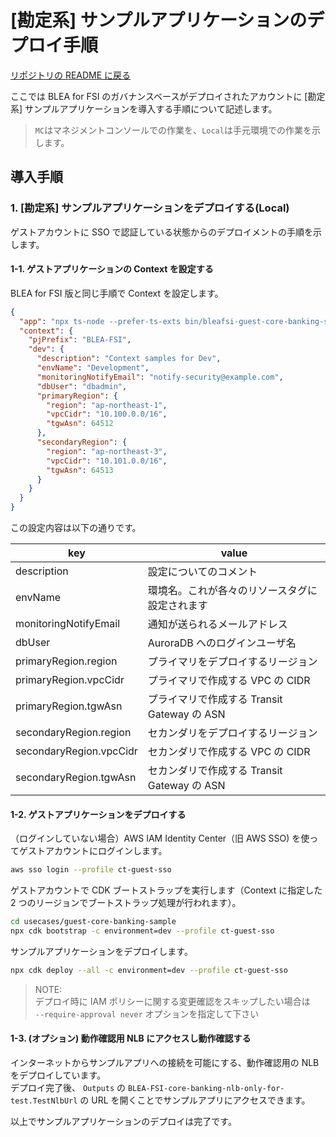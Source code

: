 # [勘定系] サンプルアプリケーションのデプロイ手順

[リポジトリの README に戻る](../../README.md)

ここでは BLEA for FSI のガバナンスベースがデプロイされたアカウントに [勘定系] サンプルアプリケーションを導入する手順について記述します。

> `MC`はマネジメントコンソールでの作業を、`Local`は手元環境での作業を示します。

## 導入手順

### 1. [勘定系] サンプルアプリケーションをデプロイする(Local)

ゲストアカウントに SSO で認証している状態からのデプロイメントの手順を示します。

#### 1-1. ゲストアプリケーションの Context を設定する

BLEA for FSI 版と同じ手順で Context を設定します。

```json
{
  "app": "npx ts-node --prefer-ts-exts bin/bleafsi-guest-core-banking-sample.ts",
  "context": {
    "pjPrefix": "BLEA-FSI",
    "dev": {
      "description": "Context samples for Dev",
      "envName": "Development",
      "monitoringNotifyEmail": "notify-security@example.com",
      "dbUser": "dbadmin",
      "primaryRegion": {
        "region": "ap-northeast-1",
        "vpcCidr": "10.100.0.0/16",
        "tgwAsn": 64512
      },
      "secondaryRegion": {
        "region": "ap-northeast-3",
        "vpcCidr": "10.101.0.0/16",
        "tgwAsn": 64513
      }
    }
  }
}
```

この設定内容は以下の通りです。

| key                     | value                                          |
| ----------------------- | ---------------------------------------------- |
| description             | 設定についてのコメント                         |
| envName                 | 環境名。これが各々のリソースタグに設定されます |
| monitoringNotifyEmail   | 通知が送られるメールアドレス                   |
| dbUser                  | AuroraDB へのログインユーザ名                  |
| primaryRegion.region    | プライマリをデプロイするリージョン             |
| primaryRegion.vpcCidr   | プライマリで作成する VPC の CIDR               |
| primaryRegion.tgwAsn    | プライマリで作成する Transit Gateway の ASN    |
| secondaryRegion.region  | セカンダリをデプロイするリージョン             |
| secondaryRegion.vpcCidr | セカンダリで作成する VPC の CIDR               |
| secondaryRegion.tgwAsn  | セカンダリで作成する Transit Gateway の ASN    |

#### 1-2. ゲストアプリケーションをデプロイする

（ログインしていない場合）AWS IAM Identity Center（旧 AWS SSO) を使ってゲストアカウントにログインします。

```sh
aws sso login --profile ct-guest-sso
```

ゲストアカウントで CDK ブートストラップを実行します（Context に指定した 2 つのリージョンでブートストラップ処理が行われます）。

```sh
cd usecases/guest-core-banking-sample
npx cdk bootstrap -c environment=dev --profile ct-guest-sso
```

サンプルアプリケーションをデプロイします。

```sh
npx cdk deploy --all -c environment=dev --profile ct-guest-sso
```

> NOTE:  
> デプロイ時に IAM ポリシーに関する変更確認をスキップしたい場合は  
> `--require-approval never` オプションを指定して下さい

#### 1-3. (オプション) 動作確認用 NLB にアクセスし動作確認する

インターネットからサンプルアプリへの接続を可能にする、動作確認用の NLB をデプロイしています。  
デプロイ完了後、 `Outputs` の `BLEA-FSI-core-banking-nlb-only-for-test.TestNlbUrl` の URL を開くことでサンプルアプリにアクセスできます。

以上でサンプルアプリケーションのデプロイは完了です。
